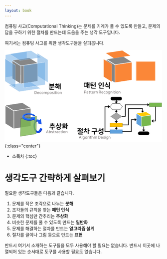 ```yaml
---
layout: book
---
```

컴퓨팅 사고(Computational Thinking)는 문제를 기계가 풀 수 있도록 만들고,
문제의 답을 구하기 위한 절차를 만드는데 도움을 주는 생각 도구입니다.

여기서는 컴퓨팅 사고를 위한 생각도구들을 살펴봅니다.

![fig 01](./index-01.png){:class="center"}

* 소목차
{:toc}

# 생각도구 간략하게 살펴보기

필요한 생각도구들은 다음과 같습니다.

1. 문제를 작은 조각으로 나누는 **분해**
1. 조각들의 규칙을 찾는 **패턴 인식**
1. 문제의 핵심만 간추리는 **추상화**
1. 비슷한 문제를 풀 수 있도록 만드는 **일반화**
1. 문제를 해결하는 절차를 만드는 **알고리즘 설계**
1. 절차를 글이나 그림 등으로 만드는 **표현**

반드시 여기서 소개하는 도구들을 모두 사용해야 할 필요는 없습니다.
반드시 이곳에 나열되어 있는 순서대로 도구를 사용할 필요도 없습니다.
